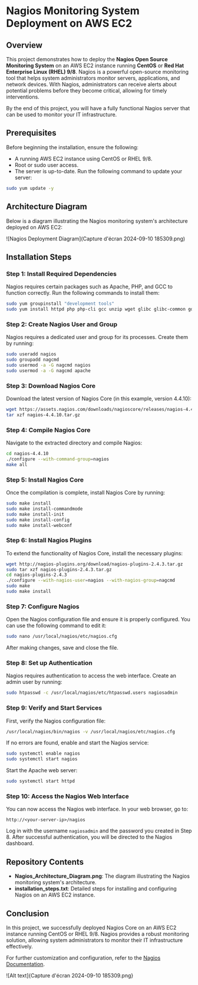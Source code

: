 
# Nagios Monitoring System Deployment on AWS EC2

## Overview

This project demonstrates how to deploy the **Nagios Open Source Monitoring System** on an AWS EC2 instance running **CentOS** or **Red Hat Enterprise Linux (RHEL) 9/8**. Nagios is a powerful open-source monitoring tool that helps system administrators monitor servers, applications, and network devices. With Nagios, administrators can receive alerts about potential problems before they become critical, allowing for timely interventions.

By the end of this project, you will have a fully functional Nagios server that can be used to monitor your IT infrastructure.

## Prerequisites

Before beginning the installation, ensure the following:

- A running AWS EC2 instance using CentOS or RHEL 9/8.
- Root or sudo user access.
- The server is up-to-date. Run the following command to update your server:

```bash
sudo yum update -y
```

## Architecture Diagram

Below is a diagram illustrating the Nagios monitoring system's architecture deployed on AWS EC2:

![Nagios Deployment Diagram](Capture d'écran 2024-09-10 185309.png)

## Installation Steps

### Step 1: Install Required Dependencies

Nagios requires certain packages such as Apache, PHP, and GCC to function correctly. Run the following commands to install them:

```bash
sudo yum groupinstall "development tools"
sudo yum install httpd php php-cli gcc unzip wget glibc glibc-common gd gd-devel net-snmp
```

### Step 2: Create Nagios User and Group

Nagios requires a dedicated user and group for its processes. Create them by running:

```bash
sudo useradd nagios
sudo groupadd nagcmd
sudo usermod -a -G nagcmd nagios
sudo usermod -a -G nagcmd apache
```

### Step 3: Download Nagios Core

Download the latest version of Nagios Core (in this example, version 4.4.10):

```bash
wget https://assets.nagios.com/downloads/nagioscore/releases/nagios-4.4.10.tar.gz
tar xzf nagios-4.4.10.tar.gz
```

### Step 4: Compile Nagios Core

Navigate to the extracted directory and compile Nagios:

```bash
cd nagios-4.4.10
./configure --with-command-group=nagios
make all
```

### Step 5: Install Nagios Core

Once the compilation is complete, install Nagios Core by running:

```bash
sudo make install
sudo make install-commandmode
sudo make install-init
sudo make install-config
sudo make install-webconf
```

### Step 6: Install Nagios Plugins

To extend the functionality of Nagios Core, install the necessary plugins:

```bash
wget http://nagios-plugins.org/download/nagios-plugins-2.4.3.tar.gz
sudo tar xzf nagios-plugins-2.4.3.tar.gz
cd nagios-plugins-2.4.3
./configure --with-nagios-user=nagios --with-nagios-group=nagcmd
sudo make
sudo make install
```

### Step 7: Configure Nagios

Open the Nagios configuration file and ensure it is properly configured. You can use the following command to edit it:

```bash
sudo nano /usr/local/nagios/etc/nagios.cfg
```

After making changes, save and close the file.

### Step 8: Set up Authentication

Nagios requires authentication to access the web interface. Create an admin user by running:

```bash
sudo htpasswd -c /usr/local/nagios/etc/htpasswd.users nagiosadmin
```

### Step 9: Verify and Start Services

First, verify the Nagios configuration file:

```bash
/usr/local/nagios/bin/nagios -v /usr/local/nagios/etc/nagios.cfg
```

If no errors are found, enable and start the Nagios service:

```bash
sudo systemctl enable nagios
sudo systemctl start nagios
```

Start the Apache web server:

```bash
sudo systemctl start httpd
```

### Step 10: Access the Nagios Web Interface

You can now access the Nagios web interface. In your web browser, go to:

```
http://<your-server-ip>/nagios
```

Log in with the username `nagiosadmin` and the password you created in Step 8. After successful authentication, you will be directed to the Nagios dashboard.

## Repository Contents

- **Nagios_Architecture_Diagram.png**: The diagram illustrating the Nagios monitoring system's architecture.
- **installation_steps.txt**: Detailed steps for installing and configuring Nagios on an AWS EC2 instance.
  
## Conclusion

In this project, we successfully deployed Nagios Core on an AWS EC2 instance running CentOS or RHEL 9/8. Nagios provides a robust monitoring solution, allowing system administrators to monitor their IT infrastructure effectively.

For further customization and configuration, refer to the [Nagios Documentation](https://www.nagios.org/documentation/).



![Alt text]{Capture d'écran 2024-09-10 185309.png}
